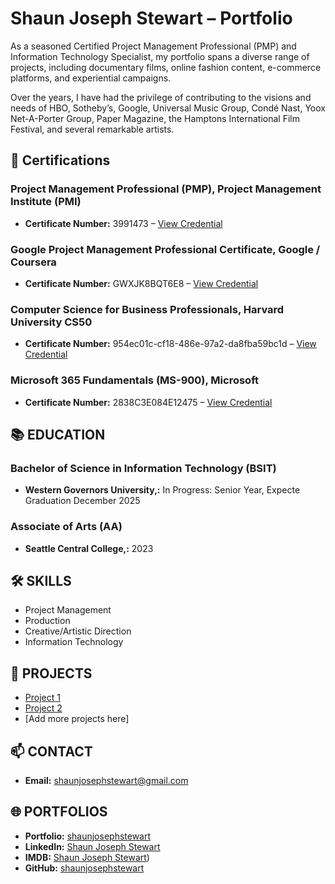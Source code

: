 # Shaun Joseph Stewart – Portfolio

As a seasoned Certified Project Management Professional (PMP) and Information Technology Specialist, my portfolio spans a diverse range of projects, including documentary films, online fashion content, e-commerce platforms, and experiential campaigns.

Over the years, I have had the privilege of contributing to the visions and needs of HBO, Sotheby’s, Google, Universal Music Group, Condé Nast, Yoox Net-A-Porter Group, Paper Magazine, the Hamptons International Film Festival, and several remarkable artists.





## 📜 Certifications

### Project Management Professional (PMP), Project Management Institute (PMI)
- **Certificate Number:** 3991473 – [View Credential](https://www.credly.com/badges/96b9bd60-9e60-40ba-950c-55433c63a4d0/public_url)

### Google Project Management Professional Certificate, Google / Coursera
- **Certificate Number:** GWXJK8BQT6E8 – [View Credential](https://coursera.org/share/426f338076e2abc55ffb99c7b2fd0a7a)

### Computer Science for Business Professionals, Harvard University CS50
- **Certificate Number:** 954ec01c-cf18-486e-97a2-da8fba59bc1d – [View Credential](https://certificates.cs50.io/954ec01c-cf18-486e-97a2-da8fba59bc1d)

### Microsoft 365 Fundamentals (MS-900), Microsoft
- **Certificate Number:** 2838C3E084E12475 – [View Credential](https://learn.microsoft.com/en-us/users/shaunjosephstewart-8076/credentials/2838c3e084e12475)




## 📚 EDUCATION

### Bachelor of Science in Information Technology (BSIT)
- **Western Governors University,:** In Progress: Senior Year, Expecte Graduation December 2025

### Associate of Arts (AA)
- **Seattle Central College,:** 2023




## 🛠️ SKILLS

- Project Management
- Production
- Creative/Artistic Direction
- Information Technology

## 💼 PROJECTS

- [Project 1](#)
- [Project 2](#)
- [Add more projects here]

## 📫 CONTACT

- **Email:** [shaunjosephstewart@gmail.com](mailto:shaunjosephstewart@gmail.com)

## 🌐 PORTFOLIOS
- **Portfolio:** [shaunjosephstewart](http://shaunjosephstewart.com)
- **LinkedIn:** [Shaun Joseph Stewart](https://www.linkedin.com/in/shaunjosephstewart/)
- **IMDB:** [Shaun Joseph Stewart](https://www.imdb.com/name/nm10025509/))
- **GitHub:** [shaunjosephstewart](https://github.com/shaunjosephstewart)


<!--
**shaunjosephstewart/shaunjosephstewart** is a ✨ _special_ ✨ repository because its `README.md` (this file) appears on your GitHub profile.

Here are some ideas to get you started:

- 🔭 I’m currently working on ...
- 🌱 I’m currently learning ...
- 👯 I’m looking to collaborate on ...
- 🤔 I’m looking for help with ...
- 💬 Ask me about ...
- 📫 How to reach me: ...
- 😄 Pronouns: ...
- ⚡ Fun fact: ...
-->
